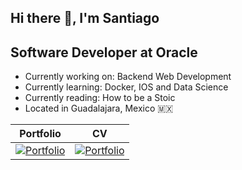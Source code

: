 ## Hi there 👋, I'm Santiago

## Software Developer at Oracle
- Currently working on: Backend Web Development
- Currently learning: Docker, IOS and Data Science
- Currently reading: How to be a Stoic
- Located in Guadalajara, Mexico 🇲🇽

| Portfolio | CV |
| ----------- | ----------- |
| <a href="https://grupoargon.dev/" rel="Portfolio">![Portfolio](https://img.icons8.com/?size=128&id=WyZp1aDIiQnZ&format=png)</a> | <a href="https://github.com/santiagoars/Files/blob/main/Santiago_Aragon_CV%20(1).pdf" target="_blank" >![Portfolio](https://img.icons8.com/?size=128&id=WEpZ7fWxXL7E&format=png)</a> |
